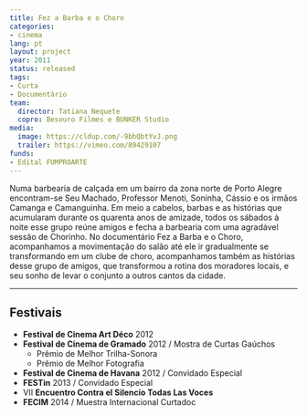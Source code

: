 ```yaml
---
title: Fez a Barba e o Choro
categories:
- cinema
lang: pt
layout: project
year: 2011
status: released
tags:
- Curta
- Documentário
team:
  director: Tatiana Nequete
  copro: Besouro Filmes e BUNKER Studio
media:
  image: https://cldup.com/-9bhQbtYvJ.png
  trailer: https://vimeo.com/89429107
funds:
- Edital FUMPROARTE
---
```


Numa barbearia de calçada em um bairro da zona norte de Porto Alegre encontram-se Seu Machado, Professor Menoti, Soninha, Cássio e os irmãos Camanga e Camanguinha. Em meio a cabelos, barbas e as histórias que acumularam durante os quarenta anos de amizade, todos os sábados à noite esse grupo reúne amigos e fecha a barbearia com uma agradável sessão de Chorinho. No documentário Fez a Barba e o Choro, acompanhamos a movimentação do salão até ele ir gradualmente se transformando em um clube de choro, acompanhamos também as histórias desse grupo de amigos, que transformou a rotina dos moradores locais, e seu sonho de levar o conjunto a outros cantos da cidade.

---

## Festivais

* **Festival de Cinema Art Déco** 2012
* **Festival de Cinema de Gramado** 2012 / Mostra de Curtas Gaúchos
  * Prêmio de Melhor Trilha-Sonora
  * Prêmio de Melhor Fotografia
* **Festival de Cinema de Havana** 2012 / Convidado Especial
* **FESTin** 2013 / Convidado Especial
* VII **Encuentro Contra el Silencio Todas Las Voces**
* **FECIM** 2014 / Muestra Internacional Curtadoc
